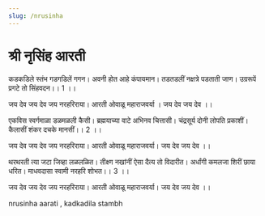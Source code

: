 ```yaml
---
slug: /nrusinha
---
```


# श्री नृसिंह आरती

कडकडिले स्तंभ गडगडिलें गगन।
अवनी होत आहे कंपायमान।
तडतडलीं नक्षत्रे पडताती जाण।
उग्ररूपें प्रगटे तो सिंहवदन।। 1 ।।
 
जय देव जय देव जय नरहरिराया।
आरती ओवाळू महाराजवर्या ।
जय देव जय देव ।।
 
एकविस स्वर्गमाळा डळमळली कैसी।
ब्रह्मयाच्या वाटे अभिनव चित्तासी।
चंद्रसूर्य दोनी लोपति प्रकाशीं।
कैलासीं शंकर दचके मानसीं।। 2 ।।
 
जय देव जय देव जय नरहरिराया।
आरती ओवाळू महाराजवर्या।
जय देव जय देव ।।
 
थरथरती त्या जटा जिव्हा लळलळित।
तीक्ष्ण नखांनीं ऐसा दैत्य तो विदारीत।
अर्धांगी कमलजा शिरीं छाया धरित।
माधवदासा स्वामी नरहरि शोभत।। 3 ।।
 
जय देव जय देव जय नरहरिराया।
आरती ओवाळू महाराजवर्या।
जय देव जय देव ।।

<span class='index-text'> nrusinha aarati , kadkadila stambh</span>